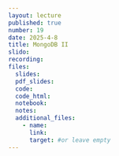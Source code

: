 ```yaml
---
layout: lecture
published: true
number: 19
date: 2025-4-8
title: MongoDB II
slido:
recording: 
files:
  slides: 
  pdf_slides:
  code:
  code_html:
  notebook: 
  notes:
  additional_files:
    - name:
      link:
      target: #or leave empty
---
```

